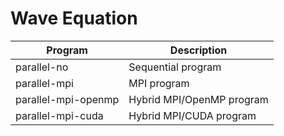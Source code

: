 # Wave Equation

| Program | Description |
| ---- | ---- |
| parallel-no | Sequential program |
| parallel-mpi | MPI program |
| parallel-mpi-openmp | Hybrid MPI/OpenMP program |
| parallel-mpi-cuda | Hybrid MPI/CUDA program |

